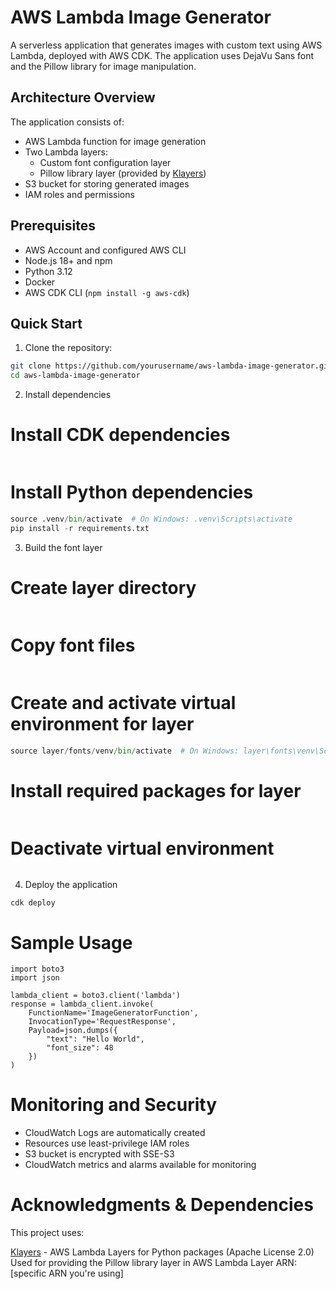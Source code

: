 # AWS Lambda Image Generator

A serverless application that generates images with custom text using AWS Lambda, deployed with AWS CDK. The application uses DejaVu Sans font and the Pillow library for image manipulation.

## Architecture Overview

The application consists of:
- AWS Lambda function for image generation
- Two Lambda layers:
  - Custom font configuration layer
  - Pillow library layer (provided by [Klayers](https://github.com/keithrozario/Klayers))
- S3 bucket for storing generated images
- IAM roles and permissions

## Prerequisites

- AWS Account and configured AWS CLI
- Node.js 18+ and npm
- Python 3.12
- Docker
- AWS CDK CLI (`npm install -g aws-cdk`)

## Quick Start

1. Clone the repository:
```bash
git clone https://github.com/yourusername/aws-lambda-image-generator.git
cd aws-lambda-image-generator
```

2. Install dependencies
# Install CDK dependencies
```npm install
```

# Install Python dependencies
```python -m venv .venv
source .venv/bin/activate  # On Windows: .venv\Scripts\activate
pip install -r requirements.txt
```

3. Build the font layer
# Create layer directory
```mkdir -p layer/fonts/python
```

# Copy font files
```cp fonts/*.ttf layer/fonts/python/
```

# Create and activate virtual environment for layer
```python -m venv layer/fonts/venv
source layer/fonts/venv/bin/activate  # On Windows: layer\fonts\venv\Scripts\activate
```

# Install required packages for layer
```pip install -r layer/fonts/requirements.txt -t layer/fonts/python
```

# Deactivate virtual environment
```deactivate
```

4. Deploy the application
```cdk bootstrap   
cdk deploy
```


# Sample Usage
```
import boto3
import json

lambda_client = boto3.client('lambda')
response = lambda_client.invoke(
    FunctionName='ImageGeneratorFunction',
    InvocationType='RequestResponse',
    Payload=json.dumps({
        "text": "Hello World",
        "font_size": 48
    })
)
```

# Monitoring and Security
- CloudWatch Logs are automatically created
- Resources use least-privilege IAM roles
- S3 bucket is encrypted with SSE-S3
- CloudWatch metrics and alarms available for monitoring


# Acknowledgments & Dependencies

This project uses:

[Klayers](https://github.com/keithrozario/Klayers) - AWS Lambda Layers for Python packages (Apache License 2.0)
Used for providing the Pillow library layer in AWS Lambda
Layer ARN: [specific ARN you're using]
